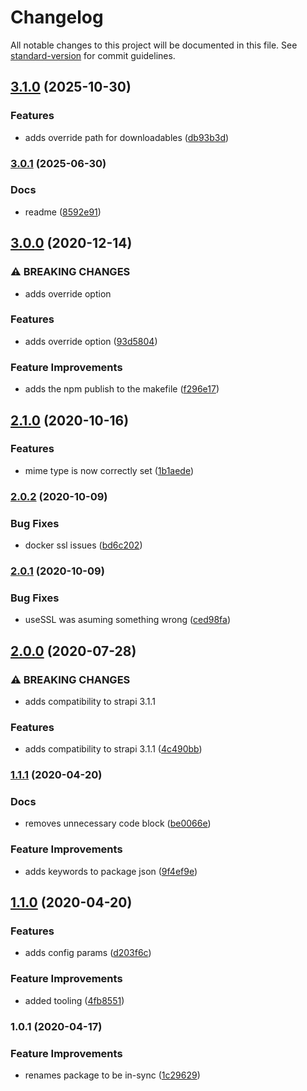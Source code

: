 # Changelog

All notable changes to this project will be documented in this file. See [standard-version](https://github.com/conventional-changelog/standard-version) for commit guidelines.

## [3.1.0](https://github.com/talentplatforms/strapi-provider-upload-tp-minio/compare/v3.0.1...v3.1.0) (2025-10-30)


### Features

* adds override path for downloadables ([db93b3d](https://github.com/talentplatforms/strapi-provider-upload-tp-minio/commit/db93b3d4ffad7ded0976125ae835eebb461534e9))

### [3.0.1](https://github.com/talentplatforms/strapi-provider-upload-tp-minio/compare/v3.0.0...v3.0.1) (2025-06-30)


### Docs

* readme ([8592e91](https://github.com/talentplatforms/strapi-provider-upload-tp-minio/commit/8592e913ed2335c478d24098ec09d6618df907ae))

## [3.0.0](https://github.com/talentplatforms/strapi-provider-upload-tp-minio/compare/v2.1.0...v3.0.0) (2020-12-14)


### ⚠ BREAKING CHANGES

* adds override option

### Features

* adds override option ([93d5804](https://github.com/talentplatforms/strapi-provider-upload-tp-minio/commit/93d5804245c39cd59488182354b90a25d2a57845))


### Feature Improvements

* adds the npm publish to the makefile ([f296e17](https://github.com/talentplatforms/strapi-provider-upload-tp-minio/commit/f296e1734d1ae6362e8ed6e129091b3124f4205f))

## [2.1.0](https://github.com/talentplatforms/strapi-provider-upload-tp-minio/compare/v2.0.2...v2.1.0) (2020-10-16)


### Features

* mime type is now correctly set ([1b1aede](https://github.com/talentplatforms/strapi-provider-upload-tp-minio/commit/1b1aedeb7a5914a0e4f6b35335d70d60080431fe))

### [2.0.2](https://github.com/talentplatforms/strapi-provider-upload-tp-minio/compare/v2.0.1...v2.0.2) (2020-10-09)


### Bug Fixes

* docker ssl issues ([bd6c202](https://github.com/talentplatforms/strapi-provider-upload-tp-minio/commit/bd6c2026f74e53653bb979cc3623fdacee7c2c4e))

### [2.0.1](https://github.com/talentplatforms/strapi-provider-upload-tp-minio/compare/v2.0.0...v2.0.1) (2020-10-09)


### Bug Fixes

* useSSL was asuming something wrong ([ced98fa](https://github.com/talentplatforms/strapi-provider-upload-tp-minio/commit/ced98faf021985799517825ebbcc942976bcecae))

## [2.0.0](https://github.com/talentplatforms/strapi-provider-upload-tp-minio/compare/v1.1.1...v2.0.0) (2020-07-28)


### ⚠ BREAKING CHANGES

* adds compatibility to strapi 3.1.1

### Features

* adds compatibility to strapi 3.1.1 ([4c490bb](https://github.com/talentplatforms/strapi-provider-upload-tp-minio/commit/4c490bb49efb7610d1253928f0716ce0788e4109))

### [1.1.1](https://github.com/talentplatforms/strapi-provider-upload-tp-minio/compare/v1.1.0...v1.1.1) (2020-04-20)


### Docs

* removes unnecessary code block ([be0066e](https://github.com/talentplatforms/strapi-provider-upload-tp-minio/commit/be0066e1c26ab012ecbec4e71386bfb5fd7a54fd))


### Feature Improvements

* adds keywords to package json ([9f4ef9e](https://github.com/talentplatforms/strapi-provider-upload-tp-minio/commit/9f4ef9e23b3451422f8ee3b715b1eabff6f1a0a5))

## [1.1.0](https://github.com/talentplatforms/strapi-provider-upload-tp-minio/compare/v1.0.1...v1.1.0) (2020-04-20)


### Features

* adds config params ([d203f6c](https://github.com/talentplatforms/strapi-provider-upload-tp-minio/commit/d203f6cf5a1c2fb5217bf9ccbcaa88a7824a02c9))


### Feature Improvements

* added tooling ([4fb8551](https://github.com/talentplatforms/strapi-provider-upload-tp-minio/commit/4fb85510b1544395db1ad18a854b6adb3fec0838))

### 1.0.1 (2020-04-17)


### Feature Improvements

* renames package to be in-sync ([1c29629](https://github.com/talentplatforms/strapi-provider-upload-tp-minio/commit/1c29629089420811307d066000463ab243dc25d4))
